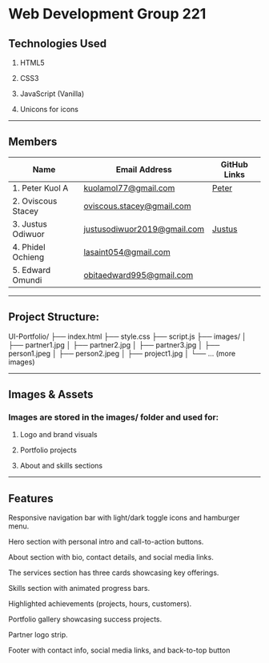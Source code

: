 # Web Development Group 221

## Technologies Used

1. HTML5

2. CSS3

3. JavaScript (Vanilla)

4. Unicons for icons

---

## Members

|Name | Email Address | GitHub Links|
|------|------|------|
| 1. Peter Kuol A| kuolamol77@gmail.com|[Peter ](https://github.com/Quol04)|
| 2. Oviscous Stacey | oviscous.stacey@gmail.com ||
| 3. Justus Odiwuor	| justusodiwuor2019@gmail.com |[Justus](https://github.com/Enock2007)|
| 4. Phidel Ochieng	| lasaint054@gmail.com ||
| 5. Edward Omundi	| obitaedward995@gmail.com ||

---
## Project Structure:

UI-Portfolio/
├── index.html
├── style.css
├── script.js
├── images/
│   ├── partner1.jpg
│   ├── partner2.jpg
│   ├── partner3.jpg
│   ├── person1.jpeg
│   ├── person2.jpeg
│   ├── project1.jpg
│   └── ... (more images)

---
## Images & Assets

### Images are stored in the images/ folder and used for:

1. Logo and brand visuals

2. Portfolio projects

3. About and skills sections

---
## Features
Responsive navigation bar with light/dark toggle icons and hamburger menu.

Hero section with personal intro and call-to-action buttons.

About section with bio, contact details, and social media links.

The services section has three cards showcasing key offerings.

Skills section with animated progress bars.

Highlighted achievements (projects, hours, customers).

Portfolio gallery showcasing success projects.

Partner logo strip.

Footer with contact info, social media links, and back-to-top button
